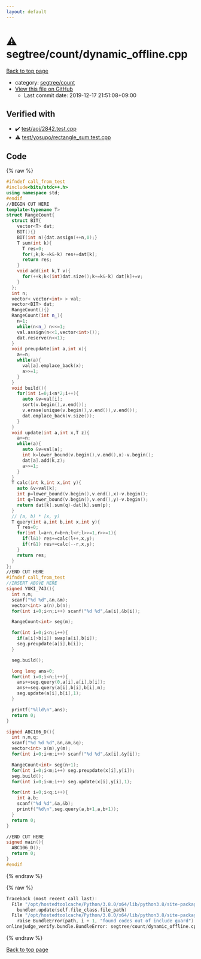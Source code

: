 ```yaml
---
layout: default
---
```


<!-- mathjax config similar to math.stackexchange -->
<script type="text/javascript" async
  src="https://cdnjs.cloudflare.com/ajax/libs/mathjax/2.7.5/MathJax.js?config=TeX-MML-AM_CHTML">
</script>
<script type="text/x-mathjax-config">
  MathJax.Hub.Config({
    TeX: { equationNumbers: { autoNumber: "AMS" }},
    tex2jax: {
      inlineMath: [ ['$','$'] ],
      processEscapes: true
    },
    "HTML-CSS": { matchFontHeight: false },
    displayAlign: "left",
    displayIndent: "2em"
  });
</script>

<script type="text/javascript" src="https://cdnjs.cloudflare.com/ajax/libs/jquery/3.4.1/jquery.min.js"></script>
<script src="https://cdn.jsdelivr.net/npm/jquery-balloon-js@1.1.2/jquery.balloon.min.js" integrity="sha256-ZEYs9VrgAeNuPvs15E39OsyOJaIkXEEt10fzxJ20+2I=" crossorigin="anonymous"></script>
<script type="text/javascript" src="../../../assets/js/copy-button.js"></script>
<link rel="stylesheet" href="../../../assets/css/copy-button.css" />


# :warning: segtree/count/dynamic_offline.cpp

<a href="../../../index.html">Back to top page</a>

* category: <a href="../../../index.html#8c0b38b9c664244572b7839d3b5c6123">segtree/count</a>
* <a href="{{ site.github.repository_url }}/blob/master/segtree/count/dynamic_offline.cpp">View this file on GitHub</a>
    - Last commit date: 2019-12-17 21:51:08+09:00




## Verified with

* :heavy_check_mark: <a href="../../../verify/test/aoj/2842.test.cpp.html">test/aoj/2842.test.cpp</a>
* :warning: <a href="../../../verify/test/yosupo/rectangle_sum.test.cpp.html">test/yosupo/rectangle_sum.test.cpp</a>


## Code

<a id="unbundled"></a>
{% raw %}
```cpp
#ifndef call_from_test
#include<bits/stdc++.h>
using namespace std;
#endif
//BEGIN CUT HERE
template<typename T>
struct RangeCount{
  struct BIT{
    vector<T> dat;
    BIT(){}
    BIT(int n){dat.assign(++n,0);}
    T sum(int k){
      T res=0;
      for(;k;k-=k&-k) res+=dat[k];
      return res;
    }
    void add(int k,T v){
      for(++k;k<(int)dat.size();k+=k&-k) dat[k]+=v;
    }
  };
  int n;
  vector< vector<int> > val;
  vector<BIT> dat;
  RangeCount(){}
  RangeCount(int n_){
    n=1;
    while(n<n_) n<<=1;
    val.assign(n<<1,vector<int>());
    dat.reserve(n<<1);
  }
  void preupdate(int a,int x){
    a+=n;
    while(a){
      val[a].emplace_back(x);
      a>>=1;
    }
  }
  void build(){
    for(int i=0;i<n*2;i++){
      auto &v=val[i];
      sort(v.begin(),v.end());
      v.erase(unique(v.begin(),v.end()),v.end());
      dat.emplace_back(v.size());
    }
  }
  void update(int a,int x,T z){
    a+=n;
    while(a){
      auto &v=val[a];
      int k=lower_bound(v.begin(),v.end(),x)-v.begin();
      dat[a].add(k,z);
      a>>=1;
    }
  }
  T calc(int k,int x,int y){
    auto &v=val[k];
    int p=lower_bound(v.begin(),v.end(),x)-v.begin();
    int q=lower_bound(v.begin(),v.end(),y)-v.begin();
    return dat[k].sum(q)-dat[k].sum(p);
  }
  // [a, b) * [x, y)
  T query(int a,int b,int x,int y){
    T res=0;
    for(int l=a+n,r=b+n;l<r;l>>=1,r>>=1){
      if(l&1) res+=calc(l++,x,y);
      if(r&1) res+=calc(--r,x,y);
    }
    return res;
  }
};
//END CUT HERE
#ifndef call_from_test
//INSERT ABOVE HERE
signed YUKI_743(){
  int n,m;
  scanf("%d %d",&n,&m);
  vector<int> a(n),b(n);
  for(int i=0;i<n;i++) scanf("%d %d",&a[i],&b[i]);

  RangeCount<int> seg(m);

  for(int i=0;i<n;i++){
    if(a[i]>b[i]) swap(a[i],b[i]);
    seg.preupdate(a[i],b[i]);
  }

  seg.build();

  long long ans=0;
  for(int i=0;i<n;i++){
    ans+=seg.query(0,a[i],a[i],b[i]);
    ans+=seg.query(a[i],b[i],b[i],m);
    seg.update(a[i],b[i],1);
  }

  printf("%lld\n",ans);
  return 0;
}

signed ABC106_D(){
  int n,m,q;
  scanf("%d %d %d",&n,&m,&q);
  vector<int> x(m),y(m);
  for(int i=0;i<m;i++) scanf("%d %d",&x[i],&y[i]);

  RangeCount<int> seg(n+1);
  for(int i=0;i<m;i++) seg.preupdate(x[i],y[i]);
  seg.build();
  for(int i=0;i<m;i++) seg.update(x[i],y[i],1);

  for(int i=0;i<q;i++){
    int a,b;
    scanf("%d %d",&a,&b);
    printf("%d\n",seg.query(a,b+1,a,b+1));
  }
  return 0;
}

//END CUT HERE
signed main(){
  ABC106_D();
  return 0;
}
#endif

```
{% endraw %}

<a id="bundled"></a>
{% raw %}
```cpp
Traceback (most recent call last):
  File "/opt/hostedtoolcache/Python/3.8.0/x64/lib/python3.8/site-packages/onlinejudge_verify/docs.py", line 328, in write_contents
    bundler.update(self.file_class.file_path)
  File "/opt/hostedtoolcache/Python/3.8.0/x64/lib/python3.8/site-packages/onlinejudge_verify/bundle.py", line 123, in update
    raise BundleError(path, i + 1, "found codes out of include guard")
onlinejudge_verify.bundle.BundleError: segtree/count/dynamic_offline.cpp: line 5: found codes out of include guard

```
{% endraw %}

<a href="../../../index.html">Back to top page</a>

